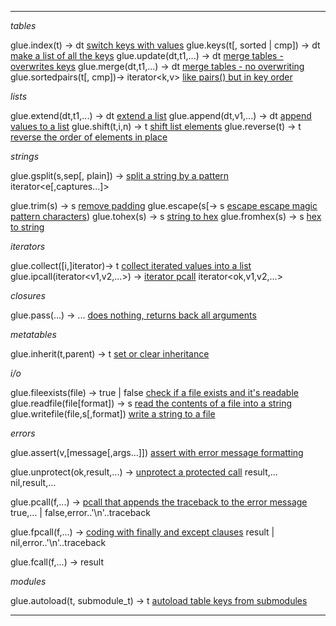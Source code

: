 -------------------------------------------- ----------------------------------------------------
*tables*

glue.index(t) -> dt                          [switch keys with values](index)
glue.keys(t[, sorted | cmp]) -> dt           [make a list of all the keys](keys)
glue.update(dt,t1,...) -> dt                 [merge tables - overwrites keys](update)
glue.merge(dt,t1,...) -> dt                  [merge tables - no overwriting](update)
glue.sortedpairs(t[, cmp])-> iterator<k,v>   [like pairs() but in key order](sortedpairs)

*lists*

glue.extend(dt,t1,...) -> dt                 [extend a list](extend)
glue.append(dt,v1,...) -> dt                 [append values to a list](append)
glue.shift(t,i,n) -> t                       [shift list elements](shift)
glue.reverse(t) -> t                         [reverse the order of elements in place](reverse)

*strings*

glue.gsplit(s,sep[, plain]) ->               [split a string by a pattern](gsplit)
  iterator<e[,captures...]>

glue.trim(s) -> s                            [remove padding](trim)
glue.escape(s[-> s                           [escape escape magic pattern characters](,mode]))
glue.tohex(s) -> s                           [string to hex](tohex)
glue.fromhex(s) -> s                         [hex to string](fromhex)

*iterators*

glue.collect([i,]iterator)-> t               [collect iterated values into a list](collect)
glue.ipcall(iterator<v1,v2,...>) ->          [iterator pcall](ipcall)
  iterator<ok,v1,v2,...>

*closures*

glue.pass(...) -> ...                        [does nothing, returns back all arguments](pass)

*metatables*

glue.inherit(t,parent) -> t                  [set or clear inheritance](inherit)

*i/o*

glue.fileexists(file) -> true | false
                                             [check if a file exists and it's readable](fileexists)
glue.readfile(file[format]) -> s             [read the contents of a file into a string](readfile)
glue.writefile(file,s[,format])              [write a string to a file](writefile)

*errors*

glue.assert(v,[message[,args...]])           [assert with error message formatting](assert)

glue.unprotect(ok,result,...) ->             [unprotect a protected call](unprotect)
  result,...  nil,result,...

glue.pcall(f,...) ->                         [pcall that appends the traceback to the error message](pcall)
  true,... | false,error..'\n'..traceback

glue.fpcall(f,...) ->                        [coding with finally and except clauses](fpcall)
  result | nil,error..'\n'..traceback

glue.fcall(f,...) -> result

*modules*

glue.autoload(t, submodule_t) -> t           [autoload table keys from submodules](autoload)

-------------------------------------------- ----------------------------------------------------

